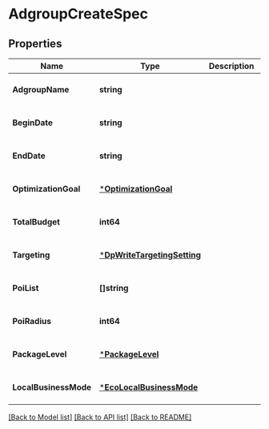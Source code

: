 # AdgroupCreateSpec

## Properties
Name | Type | Description | Notes
------------ | ------------- | ------------- | -------------
**AdgroupName** | **string** |  | [optional] [default to null]
**BeginDate** | **string** |  | [optional] [default to null]
**EndDate** | **string** |  | [optional] [default to null]
**OptimizationGoal** | [***OptimizationGoal**](OptimizationGoal.md) |  | [optional] [default to null]
**TotalBudget** | **int64** |  | [optional] [default to null]
**Targeting** | [***DpWriteTargetingSetting**](dp_write_targeting_setting.md) |  | [optional] [default to null]
**PoiList** | **[]string** |  | [optional] [default to null]
**PoiRadius** | **int64** |  | [optional] [default to null]
**PackageLevel** | [***PackageLevel**](PackageLevel.md) |  | [optional] [default to null]
**LocalBusinessMode** | [***EcoLocalBusinessMode**](EcoLocalBusinessMode.md) |  | [optional] [default to null]

[[Back to Model list]](../README.md#documentation-for-models) [[Back to API list]](../README.md#documentation-for-api-endpoints) [[Back to README]](../README.md)


